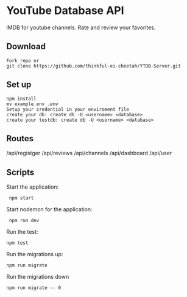 # YouTube Database API

IMDB for youtube channels. Rate and review your favorites.

## Download

```
Fork repo or
git clone https://github.com/thinkful-ei-cheetah/YTDB-Server.git
```

## Set up

```
npm install
mv example.env .env
Setup your credential in your enviroment file
create your db: create db -U <username> <database>
create your testdb: create db -U <username> <database>

```

## Routes

/api/registger
/api/reviews
/api/channels
/api/dashboard
/api/user

## Scripts

Start the application:

```
 npm start
```

Start nodemon for the application:

```
 npm run dev
```

Run the test:

```
npm test
```

Run the migrations up:

```
npm run migrate
```

Run the migrations down

```
npm run migrate -- 0
```

